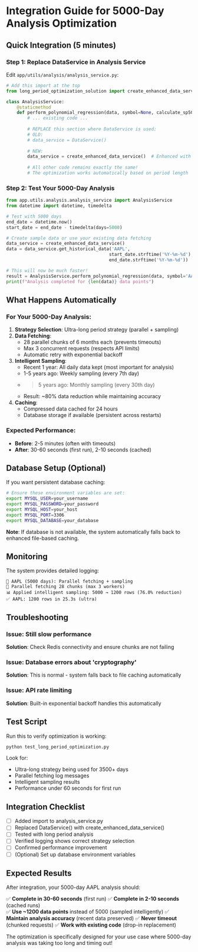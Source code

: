 # Integration Guide for 5000-Day Analysis Optimization

## Quick Integration (5 minutes)

### Step 1: Replace DataService in Analysis Service

Edit `app/utils/analysis/analysis_service.py`:

```python
# Add this import at the top
from long_period_optimization_solution import create_enhanced_data_service

class AnalysisService:
    @staticmethod
    def perform_polynomial_regression(data, symbol=None, calculate_sp500_baseline=True):
        # ... existing code ...
        
        # REPLACE this section where DataService is used:
        # OLD:
        # data_service = DataService()
        
        # NEW:
        data_service = create_enhanced_data_service()  # Enhanced with long-period optimization
        
        # All other code remains exactly the same!
        # The optimization works automatically based on period length
```

### Step 2: Test Your 5000-Day Analysis

```python
from app.utils.analysis.analysis_service import AnalysisService
from datetime import datetime, timedelta

# Test with 5000 days
end_date = datetime.now()
start_date = end_date - timedelta(days=5000)

# Create sample data or use your existing data fetching
data_service = create_enhanced_data_service()
data = data_service.get_historical_data('AAPL', 
                                       start_date.strftime('%Y-%m-%d'), 
                                       end_date.strftime('%Y-%m-%d'))

# This will now be much faster!
result = AnalysisService.perform_polynomial_regression(data, symbol='AAPL')
print(f"Analysis completed for {len(data)} data points")
```

## What Happens Automatically

### For Your 5000-Day Analysis:

1. **Strategy Selection**: Ultra-long period strategy (parallel + sampling)
2. **Data Fetching**: 
   - 28 parallel chunks of 6 months each (prevents timeouts)
   - Max 3 concurrent requests (respects API limits)
   - Automatic retry with exponential backoff
3. **Intelligent Sampling**:
   - Recent 1 year: All daily data kept (most important for analysis)
   - 1-5 years ago: Weekly sampling (every 7th day)
   - >5 years ago: Monthly sampling (every 30th day)
   - Result: ~80% data reduction while maintaining accuracy
4. **Caching**: 
   - Compressed data cached for 24 hours
   - Database storage if available (persistent across restarts)

### Expected Performance:

- **Before**: 2-5 minutes (often with timeouts)
- **After**: 30-60 seconds (first run), 2-10 seconds (cached)

## Database Setup (Optional)

If you want persistent database caching:

```bash
# Ensure these environment variables are set:
export MYSQL_USER=your_username
export MYSQL_PASSWORD=your_password  
export MYSQL_HOST=your_host
export MYSQL_PORT=3306
export MYSQL_DATABASE=your_database
```

**Note**: If database is not available, the system automatically falls back to enhanced file-based caching.

## Monitoring

The system provides detailed logging:

```
🎯 AAPL (5000 days): Parallel fetching + sampling
🔄 Parallel fetching 28 chunks (max 3 workers)
📊 Applied intelligent sampling: 5000 → 1200 rows (76.0% reduction)
✅ AAPL: 1200 rows in 25.3s (ultra)
```

## Troubleshooting

### Issue: Still slow performance
**Solution**: Check Redis connectivity and ensure chunks are not failing

### Issue: Database errors about 'cryptography'
**Solution**: This is normal - system falls back to file caching automatically

### Issue: API rate limiting
**Solution**: Built-in exponential backoff handles this automatically

## Test Script

Run this to verify optimization is working:

```bash
python test_long_period_optimization.py
```

Look for:
- Ultra-long strategy being used for 3500+ days
- Parallel fetching log messages
- Intelligent sampling results
- Performance under 60 seconds for first run

## Integration Checklist

- [ ] Added import to analysis_service.py
- [ ] Replaced DataService() with create_enhanced_data_service()
- [ ] Tested with long period analysis
- [ ] Verified logging shows correct strategy selection
- [ ] Confirmed performance improvement
- [ ] (Optional) Set up database environment variables

## Expected Results

After integration, your 5000-day AAPL analysis should:

✅ **Complete in 30-60 seconds** (first run)
✅ **Complete in 2-10 seconds** (cached runs)  
✅ **Use ~1200 data points** instead of 5000 (sampled intelligently)
✅ **Maintain analysis accuracy** (recent data preserved)
✅ **Never timeout** (chunked requests)
✅ **Work with existing code** (drop-in replacement)

The optimization is specifically designed for your use case where 5000-day analysis was taking too long and timing out!
